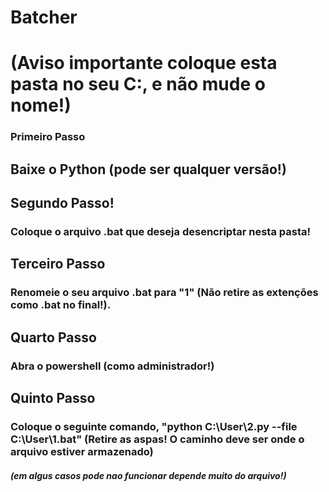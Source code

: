 # Batcher

# (Aviso importante coloque esta pasta no seu C:, e não mude o nome!)

### Primeiro Passo
## Baixe o Python (pode ser qualquer versão!)

## Segundo Passo!
### Coloque o arquivo .bat que deseja desencriptar nesta pasta!

## Terceiro Passo
### Renomeie o seu arquivo .bat para "1" (Não retire as extenções como .bat no final!).

## Quarto Passo
### Abra o powershell (como administrador!)

## Quinto Passo
### Coloque o seguinte comando, "python  C:\User\2.py --file C:\User\1.bat" (Retire as aspas! O caminho deve ser onde o arquivo estiver armazenado)

##### (em algus casos pode nao funcionar depende muito do arquivo!)
